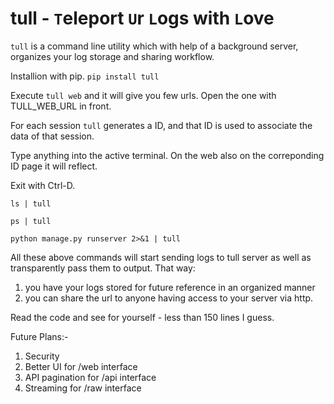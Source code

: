 # tull - `T`eleport `U`r `L`ogs with `L`ove


`tull` is a command line utility which with help of a background server, organizes your log storage and sharing workflow.

Installion with pip. `pip install tull`

Execute `tull web` and it will give you few urls. Open the one with TULL_WEB_URL in front.

For each session `tull` generates a ID, and that ID is used to associate the data of that session.

Type anything into the active terminal. On the web also on the correponding ID page it will reflect.

Exit with Ctrl-D.

`ls | tull`

`ps | tull`

`python manage.py runserver 2>&1 | tull`

All these above commands will start sending logs to tull server as well as transparently pass them to output. That way: 

1. you have your logs stored for future reference in an organized manner
2. you can share the url to anyone having access to your server via http. 

Read the code and see for yourself - less than 150 lines I guess. 

Future Plans:-
 1. Security 
 2. Better UI for /web interface
 3. API pagination for /api interface
 4. Streaming for /raw interface
